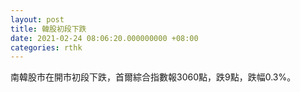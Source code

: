 ```yaml
---
layout: post
title: 韓股初段下跌
date: 2021-02-24 08:06:20.000000000 +08:00
categories: rthk
---
```


南韓股市在開市初段下跌，首爾綜合指數報3060點，跌9點，跌幅0.3%。
